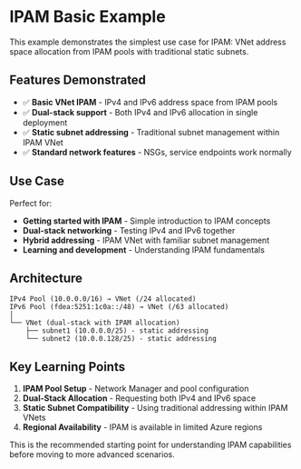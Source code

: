 # IPAM Basic Example

This example demonstrates the simplest use case for IPAM: VNet address space allocation from IPAM pools with traditional static subnets.

## Features Demonstrated

- ✅ **Basic VNet IPAM** - IPv4 and IPv6 address space from IPAM pools
- ✅ **Dual-stack support** - Both IPv4 and IPv6 allocation in single deployment
- ✅ **Static subnet addressing** - Traditional subnet management within IPAM VNet
- ✅ **Standard network features** - NSGs, service endpoints work normally

## Use Case

Perfect for:
- **Getting started with IPAM** - Simple introduction to IPAM concepts
- **Dual-stack networking** - Testing IPv4 and IPv6 together
- **Hybrid addressing** - IPAM VNet with familiar subnet management
- **Learning and development** - Understanding IPAM fundamentals

## Architecture

```
IPv4 Pool (10.0.0.0/16) → VNet (/24 allocated)
IPv6 Pool (fdea:5251:1c0a::/48) → VNet (/63 allocated)
│
└── VNet (dual-stack with IPAM allocation)
    ├── subnet1 (10.0.0.0/25) - static addressing
    └── subnet2 (10.0.0.128/25) - static addressing
```

## Key Learning Points

1. **IPAM Pool Setup** - Network Manager and pool configuration
2. **Dual-Stack Allocation** - Requesting both IPv4 and IPv6 space
3. **Static Subnet Compatibility** - Using traditional addressing within IPAM VNets
4. **Regional Availability** - IPAM is available in limited Azure regions

This is the recommended starting point for understanding IPAM capabilities before moving to more advanced scenarios.
